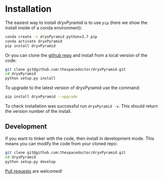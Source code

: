 # Installation

The easiest way to install dryxPyramid is to use `pip` (here we show the install inside of a conda environment):

``` bash
conda create -n dryxPyramid python=3.7 pip
conda activate dryxPyramid
pip install dryxPyramid
```

Or you can clone the [github repo](https://github.com/thespacedoctor/dryxPyramid) and install from a local version of the code:

``` bash
git clone git@github.com:thespacedoctor/dryxPyramid.git
cd dryxPyramid
python setup.py install
```

To upgrade to the latest version of dryxPyramid use the command:

``` bash
pip install dryxPyramid --upgrade
```

To check installation was successful run `dryxPyramid -v`. This should return the version number of the install.

## Development

If you want to tinker with the code, then install in development mode. This means you can modify the code from your cloned repo:

``` bash
git clone git@github.com:thespacedoctor/dryxPyramid.git
cd dryxPyramid
python setup.py develop
```

[Pull requests](https://github.com/thespacedoctor/dryxPyramid/pulls) are welcomed! 

<!-- ### Sublime Snippets

If you use [Sublime Text](https://www.sublimetext.com/) as your code editor, and you're planning to develop your own python code with soxspipe, you might find [my Sublime Snippets](https://github.com/thespacedoctor/dryxPyramid-Sublime-Snippets) useful. -->


